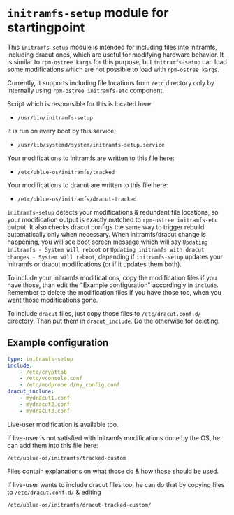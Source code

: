 # `initramfs-setup` module for startingpoint

This `initramfs-setup` module is intended for including files into initramfs, including dracut ones, which are useful for modifying hardware behavior.
It is similar to `rpm-ostree kargs` for this purpose, but `initramfs-setup` can load some modifications which are not possible to load with `rpm-ostree kargs`.

Currently, it supports including file locations from `/etc` directory only by internally using `rpm-ostree initramfs-etc` component.

Script which is responsible for this is located here:

- `/usr/bin/initramfs-setup`

It is run on every boot by this service:

- `/usr/lib/systemd/system/initramfs-setup.service`

Your modifications to initramfs are written to this file here:

- `/etc/ublue-os/initramfs/tracked`

Your modifications to dracut are written to this file here:

- `/etc/ublue-os/initramfs/dracut-tracked`

`initramfs-setup` detects your modifications & redundant file locations, so your modification output is exactly matched to `rpm-ostree initramfs-etc` output. It also checks dracut configs the same way to trigger rebuild automatically only when necessary. When initramfs/dracut change is happening, you will see boot screen message which will say `Updating initramfs - System will reboot` or `Updating initramfs with dracut changes - System will reboot`, depending if `initramfs-setup` updates your initramfs or dracut modifications (or if it updates them both).

To include your initramfs modifications, copy the modification files if you have those, than edit the "Example configuration" accordingly in `include`.
Remember to delete the modification files if you have those too, when you want those modifications gone.

To include `dracut` files, just copy those files to `/etc/dracut.conf.d/` directory. Than put them in `dracut_include`. Do the otherwise for deleting.

## Example configuration

```yaml
type: initramfs-setup
include:
    - /etc/crypttab
    - /etc/vconsole.conf
    - /etc/modprobe.d/my_config.conf
dracut_include:
    - mydracut1.conf
    - mydracut2.conf
    - mydracut3.conf
```

Live-user modification is available too.

If live-user is not satisfied with initramfs modifications done by the OS, he can add them into this file here:

`/etc/ublue-os/initramfs/tracked-custom`

Files contain explanations on what those do & how those should be used.

If live-user wants to include dracut files too, he can do that by copying files to `/etc/dracut.conf.d/` & editing

`/etc/ublue-os/initramfs/dracut-tracked-custom/`
